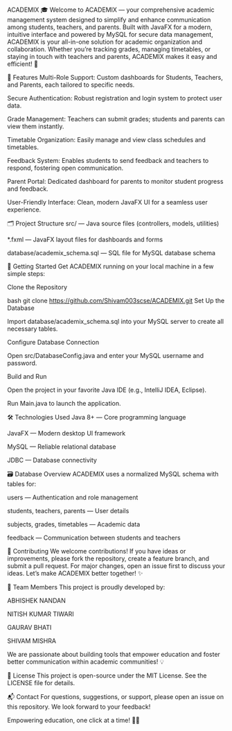 ACADEMIX 🎓
Welcome to ACADEMIX — your comprehensive academic management system designed to simplify and enhance communication among students, teachers, and parents. Built with JavaFX for a modern, intuitive interface and powered by MySQL for secure data management, ACADEMIX is your all-in-one solution for academic organization and collaboration. Whether you’re tracking grades, managing timetables, or staying in touch with teachers and parents, ACADEMIX makes it easy and efficient! 🚀

🌟 Features
Multi-Role Support:
Custom dashboards for Students, Teachers, and Parents, each tailored to specific needs.

Secure Authentication:
Robust registration and login system to protect user data.

Grade Management:
Teachers can submit grades; students and parents can view them instantly.

Timetable Organization:
Easily manage and view class schedules and timetables.

Feedback System:
Enables students to send feedback and teachers to respond, fostering open communication.

Parent Portal:
Dedicated dashboard for parents to monitor student progress and feedback.

User-Friendly Interface:
Clean, modern JavaFX UI for a seamless user experience.

🗂️ Project Structure
src/ — Java source files (controllers, models, utilities)

*.fxml — JavaFX layout files for dashboards and forms

database/academix_schema.sql — SQL file for MySQL database schema

🚀 Getting Started
Get ACADEMIX running on your local machine in a few simple steps:

Clone the Repository

bash
git clone https://github.com/Shivam003scse/ACADEMIX.git
Set Up the Database

Import database/academix_schema.sql into your MySQL server to create all necessary tables.

Configure Database Connection

Open src/DatabaseConfig.java and enter your MySQL username and password.

Build and Run

Open the project in your favorite Java IDE (e.g., IntelliJ IDEA, Eclipse).

Run Main.java to launch the application.

🛠️ Technologies Used
Java 8+ — Core programming language

JavaFX — Modern desktop UI framework

MySQL — Reliable relational database

JDBC — Database connectivity

🗃️ Database Overview
ACADEMIX uses a normalized MySQL schema with tables for:

users — Authentication and role management

students, teachers, parents — User details

subjects, grades, timetables — Academic data

feedback — Communication between students and teachers

🤝 Contributing
We welcome contributions! If you have ideas or improvements, please fork the repository, create a feature branch, and submit a pull request. For major changes, open an issue first to discuss your ideas. Let’s make ACADEMIX better together! ✨

👥 Team Members
This project is proudly developed by:

ABHISHEK NANDAN

NITISH KUMAR TIWARI

GAURAV BHATI

SHIVAM MISHRA

We are passionate about building tools that empower education and foster better communication within academic communities! 💡

📜 License
This project is open-source under the MIT License. See the LICENSE file for details.

📬 Contact
For questions, suggestions, or support, please open an issue on this repository. We look forward to your feedback!

Empowering education, one click at a time! 🌱✨
